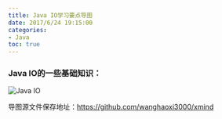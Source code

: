 ```yaml
---
title: Java IO学习要点导图
date: 2017/6/24 19:15:00
categories:
- Java
toc: true
---
```


### Java IO的一些基础知识：

![Java IO](https://darkreunion-1256611153.file.myqcloud.com/17-6-24/56653106.jpg)


导图源文件保存地址：https://github.com/wanghaoxi3000/xmind
